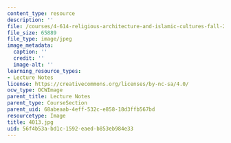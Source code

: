 ```yaml
---
content_type: resource
description: ''
file: /courses/4-614-religious-architecture-and-islamic-cultures-fall-2002/56f4b53abd1c1592eaedb853eb984e33_4013.jpg
file_size: 65889
file_type: image/jpeg
image_metadata:
  caption: ''
  credit: ''
  image-alt: ''
learning_resource_types:
- Lecture Notes
license: https://creativecommons.org/licenses/by-nc-sa/4.0/
ocw_type: OCWImage
parent_title: Lecture Notes
parent_type: CourseSection
parent_uid: 68abeaab-4eff-532c-e858-18d3ffb567bd
resourcetype: Image
title: 4013.jpg
uid: 56f4b53a-bd1c-1592-eaed-b853eb984e33
---
```

